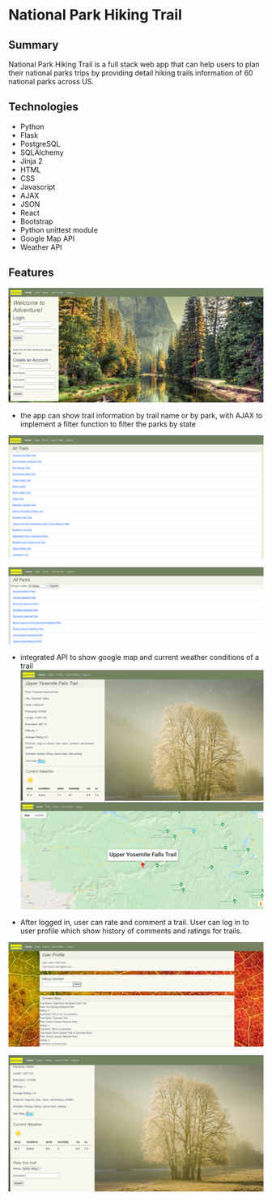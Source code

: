 # National Park Hiking Trail

## Summary
   National Park Hiking Trail is a full stack web app that can help users to plan their national parks trips by providing detail hiking trails information of 60 national parks across US.

## Technologies
  
  * Python
  * Flask
  * PostgreSQL
  * SQLAlchemy
  * Jinja 2
  * HTML
  * CSS
  * Javascript
  * AJAX
  * JSON
  * React
  * Bootstrap
  * Python unittest module
  * Google Map API
  * Weather API

  ## Features

  ![alt img](https://github.com/dali798/my-capstone-project/blob/main/static/img/homepage.png "hompage")

  * the app can show trail information by trail name or by park, with AJAX to implement a filter function to filter the parks by state

  ![trails img](https://github.com/dali798/my-capstone-project/blob/main/static/img/by_trail.png "trails name")

  ![trails img](https://github.com/dali798/my-capstone-project/blob/main/static/img/by_park2.PNG "parks name")

  * integrated API to show google map and current weather conditions of a trail
  ![alt img](https://github.com/dali798/my-capstone-project/blob/main/static/img/trail_detail.png "trail detail")
  ![alt img](https://github.com/dali798/my-capstone-project/blob/main/static/img/googlemap.PNG "google map")

  * After logged in, user can rate and comment a trail. User can log in to user profile which show history of comments and      ratings for trails.

  ![alt img](https://github.com/dali798/my-capstone-project/blob/main/static/img/user_profile.png "user profile")

  ![alt img](https://github.com/dali798/my-capstone-project/blob/main/static/img/rating.png "rating")

